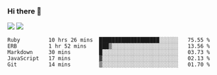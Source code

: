 ### Hi there 👋

<!--
**sasharevzin/sasharevzin** is a ✨ _special_ ✨ repository because its `README.md` (this file) appears on your GitHub profile.

Here are some ideas to get you started:

- 🔭 I’m currently working on ...
- 🌱 I’m currently learning ...
- 👯 I’m looking to collaborate on ...
- 🤔 I’m looking for help with ...
- 💬 Ask me about ...
- 📫 How to reach me: ...
- 😄 Pronouns: ...
- ⚡ Fun fact: ...
-->

![](https://yusufozturk.vercel.app/api?username=sasharevzin&hide_title=true&include_all_commits=true&count_private=true&show_icons=true) ![](https://yusufozturk.vercel.app/api/top-langs/?username=sasharevzin&layout=compact&langs_count=10&hide=apacheconf,coffeescript)

<!--START_SECTION:waka-->
```text
Ruby         10 hrs 26 mins  ███████████████████░░░░░░   75.55 % 
ERB          1 hr 52 mins    ███▒░░░░░░░░░░░░░░░░░░░░░   13.56 % 
Markdown     30 mins         █░░░░░░░░░░░░░░░░░░░░░░░░   03.73 % 
JavaScript   17 mins         ▓░░░░░░░░░░░░░░░░░░░░░░░░   02.13 % 
Git          14 mins         ▒░░░░░░░░░░░░░░░░░░░░░░░░   01.70 % 
```
<!--END_SECTION:waka-->
